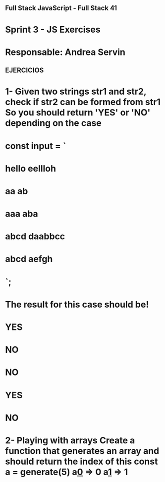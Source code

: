 ## Full Stack JavaScript - Full Stack 41
# Sprint 3 - JS Exercises
# Responsable: Andrea Servin

## EJERCICIOS

# 1- Given two strings str1 and str2, check if str2 can be formed from str1 So you should return 'YES' or 'NO' depending on the case
# 	const input = `
# 		hello eellloh
# 		aa ab
# 		aaa aba
# 		abcd daabbcc
# 		abcd aefgh
# 	`;
# 	
# 	The result for this case should be!
# 	YES
# 	NO
# 	NO
# 	YES
# 	NO

# 2- Playing with arrays Create a function that generates an array and should return the index of this const a = generate(5) a[0]() => 0 a[1]() => 1
